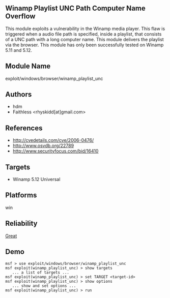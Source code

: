 ## Winamp Playlist UNC Path Computer Name Overflow

This module exploits a vulnerability in the Winamp media 
player. This flaw is triggered when a audio file path is 
specified, inside a playlist, that consists of a UNC path 
with a long computer name. This module delivers the playlist 
via the browser. This module has only been successfully 
tested on Winamp 5.11 and 5.12.


## Module Name
exploit/windows/browser/winamp_playlist_unc

## Authors
* hdm
* Faithless <rhyskidd[at]gmail.com>


## References
* http://cvedetails.com/cve/2006-0476/
* http://www.osvdb.org/22789
* http://www.securityfocus.com/bid/16410



## Targets
* Winamp 5.12 Universal


## Platforms
win

## Reliability
[Great](https://github.com/rapid7/metasploit-framework/wiki/Exploit-Ranking)

## Demo

```
msf > use exploit/windows/browser/winamp_playlist_unc
msf exploit(winamp_playlist_unc) > show targets
   ... a list of targets ...
msf exploit(winamp_playlist_unc) > set TARGET <target-id>
msf exploit(winamp_playlist_unc) > show options
   ... show and set options ...
msf exploit(winamp_playlist_unc) > run
```
    
    